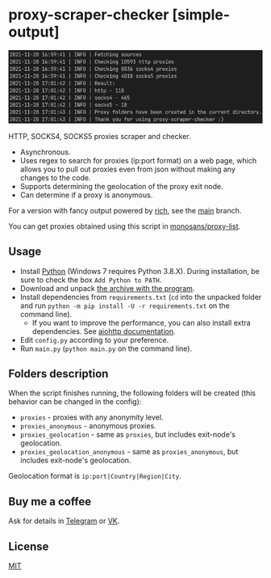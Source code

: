 # proxy-scraper-checker [simple-output]

![Screenshot](screenshot.png)

HTTP, SOCKS4, SOCKS5 proxies scraper and checker.

- Asynchronous.
- Uses regex to search for proxies (ip:port format) on a web page, which allows you to pull out proxies even from json without making any changes to the code.
- Supports determining the geolocation of the proxy exit node.
- Can determine if a proxy is anonymous.

For a version with fancy output powered by [rich](https://github.com/willmcgugan/rich), see the [main](https://github.com/monosans/proxy-scraper-checker) branch.

You can get proxies obtained using this script in [monosans/proxy-list](https://github.com/monosans/proxy-list).

## Usage

- Install [Python](https://python.org/downloads) (Windows 7 requires Python 3.8.X). During installation, be sure to check the box `Add Python to PATH`.
- Download and unpack [the archive with the program](https://github.com/monosans/proxy-scraper-checker/archive/refs/heads/simple-output.zip).
- Install dependencies from `requirements.txt` (`cd` into the unpacked folder and run `python -m pip install -U -r requirements.txt` on the command line).
  - If you want to improve the performance, you can also install extra dependencies. See [aiohttp documentation](https://docs.aiohttp.org/en/stable/index.html#library-installation).
- Edit `config.py` according to your preference.
- Run `main.py` (`python main.py` on the command line).

## Folders description

When the script finishes running, the following folders will be created (this behavior can be changed in the config):

- `proxies` - proxies with any anonymity level.
- `proxies_anonymous` - anonymous proxies.
- `proxies_geolocation` - same as `proxies`, but includes exit-node's geolocation.
- `proxies_geolocation_anonymous` - same as `proxies_anonymous`, but includes exit-node's geolocation.

Geolocation format is `ip:port|Country|Region|City`.

## Buy me a coffee

Ask for details in [Telegram](https://t.me/monosans) or [VK](https://vk.com/id607137534).

## License

[MIT](LICENSE)
